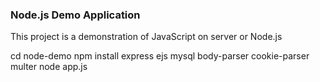 ### Node.js Demo Application

This project is a demonstration
of JavaScript on server or Node.js


cd node-demo
npm install express ejs mysql body-parser cookie-parser multer
node app.js